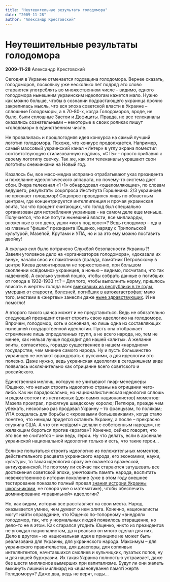 ```yaml
---
title: "Неутешительные результаты голодомора"
date: "2009-11-28"
author: "Александр Крестовский"
---
```


# Неутешительные результаты голодомора

**2009-11-28** Александр Крестовский

Сегодня в Украине отмечается годовщина голодомора. Вернее сказать, голодоморов, поскольку уже несколько лет подряд это слово стараются употреблять во множественном числе – видимо, одного голодомора нынешним украинским идеологам кажется мало. Нужно как можно больше, чтобы в сознании подрастающего украинца прочно закрепилась мысль, что вся эпоха советской власти в Украине – сплошные Голодоморы, а в 70-80-х, когда Голодоморов, вроде, не было, были сплошные Застои и Дефициты. Правда, не все телеканалы оказались сознательными – некоторые в своих роликах пишут «голодомор» в единственном числе.

Не провалилась и прошлогодняя идея конкурса на самый лучший логотип голодомора. Похоже, что конкурс продолжается. Например, самый массовый украинский канал «Интер» в углу экрана поместил соответствующую стилизованную надпись, «СТБ» - просто прибавил к своему логотипу свечку. Так же, как эти телеканалы украшают свои логотипы снежинками на Новый год.

Казалось бы, все масс-медиа исправно отрабатывают указ президента и пожелание идеологического аппарата, но почему-то система дает сбои. Вчера телеканал «1+1» обнародовал «ошеломляющие», по словам ведущего, результаты соцопроса Института Горшенина: 2/3 украинцев не признает голодомор! Соцопрос проводился лишь по областным центрам, где концентрируется интеллигенция и прочая украинская элита, так что процент считающих, что голод был специально организован для истребления украинцев - на самом деле еще меньше. Получается, что все потуги нынешней власти, все миллиарды, вложенные в это дело, ушли «коту под хвост»? Ведь голодомор – одна из главных "фишек" президента Ющенко, наряду с Трипольской культурой, Мазепой, Крутами и УПА, но и за это ему можно поставить двойку!

А сколько сил было потрачено Службой безопасности Украины?! Завели уголовное дело на «организаторов голодомора», «доказали их вину», начали снос их памятников (правда, памятник Петровскому в центре Киева демонтировали не торжественно, при большом скоплении «свідомих» украинцев, а ночью – видимо, посчитали, что так надежней). А сколько усилий пошло, чтобы собрать данные о погибших от голода в 1932-1933 гг.? – Для того, чтобы выполнить норму, пришлось вписать в жертвы голода всех [выехавших из республики в те годы, умерших от старости, болезней, ](http://www.2000.net.ua/a/64228)[погибших в автокатастрофах](http://www.2000.net.ua/a/64228); мало того, местами в «жертвы» занесли даже [ныне здравствующих](/1358.md). И не помогло!

А второго такого шанса может и не представиться. Ведь не обязательно следующий президент станет строить свою идеологию на голодоморе. Впрочем, голодомор, хоть и основная, но лишь одна из составляющих нынешней государственной идеологии. Пусть она отображает стремление лишь определенных групп, а не всего народа, но, тем не менее, как нельзя лучше подходит для нашей «элиты». А желание элиты, согласитесь, гораздо существеннее в нашем «народном» государстве, чем мнение самого народа. Ну и пусть большинство украинцев не желают враждовать с русскими, а для идеологии это полезно. Даже нужно, ведь украинская идеология в сегодняшнем виде появилась исключительно как отрицание всего советского и российского.

Единственная мелочь, которую не учитывают пиар-менеджеры Ющенко, что нельзя строить идеологию страны на отрицании чего-либо. Как ни парадоксально, но националистическая идеология сплошь и рядом состоит из негативных (для самих националистов) моментов: Мазепа проиграл, присягнув шведскому королю; Петлюра, прежде чем убежать, несколько раз продавал Украину – то французам, то полякам; УПА создалась для борьбы с «кровавыми большевиками», когда стало понятно, что немцам придется оставить Украину, а после – прекрасно служила США. А что эти «свідомі» делали с собственным народом, не желающим бороться против «врагов»? Конечно, сейчас говорят, что это все не считается – они ведь, герои. Ну что делать, если в арсенале украинской национальной идеологии только и есть, что такие герои…

Если же попытаться строить идеологию из положительных моментов, действительного расцвета украинского народа, его экономики, науки, культуры, то такая идеология сразу же окажется вражеской, антиукраинской. Не поэтому ли сейчас так стараются затушевать все достижения советской эпохи, уничтожить память народа, воспитать невежественное в истории поколение (уже в этом году внешнее тестирование показало полный провал [знания истории Украины школьниками](http://korrespondent.net/ukraine/events/974207), не говоря уже о математике), чтобы обеспечить доминирование «правильной» идеологии?

Но, как видим, история все расставляет на свои места. Народ оказывается умнее, чем думает о нем элита. Конечно, националисты могут найти оправдание, что Ющенко по-топорному «внедрял» голодомор, так, что у нормальных людей появилось отвращение, но дело-то не в этом. Как старался угодить Ющенко, никто из президентов не угождал националистам, да и реально он много сделал для них. Дело в другом – их национальная идея в принципе не может быть реализована для Украины, для украинского народа. Максимум – для украинского правительства, для диаспоры, для сопливых интеллигентов, начитавшихся смолиев и кульчицких, пузатых попов, ну и для нашей буржуазии. Их такая Украина полностью устраивает, даже без шести миллионов вымерших при капитализме. Будут ли они жалеть выкинуть лишний миллиард на «вшановування памяті жертв Голодомору»? Даже два, ведь не верят, гады…
